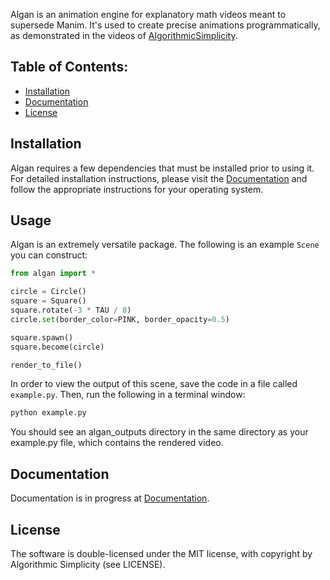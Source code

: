 Algan is an animation engine for explanatory math videos meant to supersede Manim. It's used to create precise animations programmatically, as demonstrated in the videos of [AlgorithmicSimplicity](https://www.youtube.com/AlgorithmicSimplicity/).

## Table of Contents:

-  [Installation](#installation)
-  [Documentation](#documentation)
-  [License](#license)

## Installation


Algan requires a few dependencies that must be installed prior to using it. For detailed installation instructions,
please visit the [Documentation](https://github.io/algan.html) and follow the appropriate instructions for your
operating system.

## Usage

Algan is an extremely versatile package. The following is an example `Scene` you can construct:

```python
from algan import *

circle = Circle()
square = Square()
square.rotate(-3 * TAU / 8)
circle.set(border_color=PINK, border_opacity=0.5)

square.spawn()
square.become(circle)

render_to_file()
```

In order to view the output of this scene, save the code in a file called `example.py`. Then, run the following in a terminal window:

```sh
python example.py
```

You should see an algan_outputs directory in the same directory as your example.py file, which contains the rendered video.

## Documentation

Documentation is in progress at [Documentation](https://github.io/algan.html).

## License

The software is double-licensed under the MIT license, with copyright by Algorithmic Simplicity (see LICENSE).
